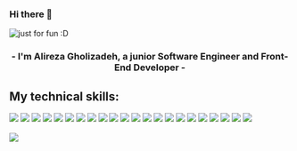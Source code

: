 ### Hi there 👋

<img src= "https://user-images.githubusercontent.com/64093004/189521894-75c31948-3701-442a-b7a6-2e2e222dccf9.svg" alt="just for fun :D">
<br>

<h3 align="center">
   - I'm Alireza Gholizadeh, a junior Software Engineer and Front-End Developer -<br>
</h3>

<div>
   <h2> My technical skills: </h2>
   <img src= "https://img.shields.io/badge/html5-%23E34F26.svg?style=for-the-badge&logo=html5&logoColor=white">
   <img src= "https://img.shields.io/badge/css3-%231572B6.svg?style=for-the-badge&logo=css3&logoColor=white">
   <img src= "https://img.shields.io/badge/tailwindcss-%2338B2AC.svg?style=for-the-badge&logo=tailwind-css&logoColor=white">
   <img src= "https://img.shields.io/badge/bootstrap-%23563D7C.svg?style=for-the-badge&logo=bootstrap&logoColor=white">
   <img src= "https://img.shields.io/badge/SASS-hotpink.svg?style=for-the-badge&logo=SASS&logoColor=white">
   <img src= "https://img.shields.io/badge/javascript-%23323330.svg?style=for-the-badge&logo=javascript&logoColor=%23F7DF1E">
   <img src= "https://img.shields.io/badge/react-%2320232a.svg?style=for-the-badge&logo=react&logoColor=%2361DAFB">
   <img src= "https://img.shields.io/badge/React_Router-CA4245?style=for-the-badge&logo=react-router&logoColor=white">
   <img src= "https://img.shields.io/badge/React%20Hook%20Form-%23EC5990.svg?style=for-the-badge&logo=reacthookform&logoColor=white">
   <img src= "https://img.shields.io/badge/redux-%23593d88.svg?style=for-the-badge&logo=redux&logoColor=white">
   <img src= "https://img.shields.io/badge/typescript-%23007ACC.svg?style=for-the-badge&logo=typescript&logoColor=white">
   <img src= "https://img.shields.io/badge/java-%23ED8B00.svg?style=for-the-badge&logo=java&logoColor=white">
   <img src= "https://img.shields.io/badge/python-3670A0?style=for-the-badge&logo=python&logoColor=ffdd54">
   <img src= "https://img.shields.io/badge/c++-%2300599C.svg?style=for-the-badge&logo=c%2B%2B&logoColor=white">
   <img src="https://img.shields.io/badge/-vscode-23A9F2?style=flat-square&logo=Visual%20Studio%20Code&logoColor=white"/>
   <img src="https://img.shields.io/badge/-Git-F44D27?style=flat-square&logo=Git&logoColor=white"/>
   <img src="https://img.shields.io/badge/-Github-181717?style=flat-square&logo=GitHub&logoColor=white"/>
   <img src="https://img.shields.io/badge/-Algorithms-1C78C0?style=flat-square&logo=Algorithms&logoColor=white"/>
   <img src="https://img.shields.io/badge/-Data%20Structures-E4405F?style=flat-square&logo=DataStructures&logoColor=white"/>
   <img src="https://img.shields.io/badge/-VHDL-4C5459?style=flat-square&logo=VHDL&logoColor=white"/>
   <img src="https://img.shields.io/badge/-Arduino-23A9F2?style=flat-square&logo=Arduino&logoColor=white"/>
   <img src="https://img.shields.io/badge/-MySQL-F29111?style=flat-square&logo=MySQL&logoColor=white"/>
</div>
<br>
<div>
   <img align="left" src=https://github-readme-stats.vercel.app/api/top-langs/?username=alirza-gz&title_color=61dafb&text_color=ffffff&icon_color=61dafb&bg_color=20232a&langs_count=10&layout=compact&border_color=61dafb&hide_border=true)(https://github.com/alirza-gz/github-readme-stats">
</div>

